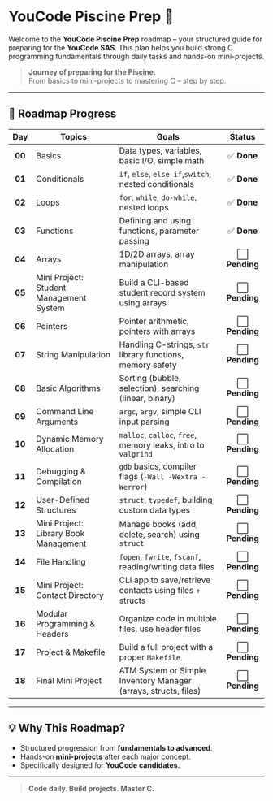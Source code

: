 # YouCode Piscine Prep 🚀

Welcome to the **YouCode Piscine Prep** roadmap – your structured guide for preparing for the **YouCode SAS**. This plan helps you build strong C programming fundamentals through daily tasks and hands-on mini-projects.

> **Journey of preparing for the Piscine.**  
> From basics to mini-projects to mastering C – step by step.

---

## 📅 Roadmap Progress

| **Day** | **Topics**                               | **Goals**                                                          | **Status**    |
|:-------:|-------------------------------------------|--------------------------------------------------------------------|:-------------:|
| **00**  | Basics                                   | Data types, variables, basic I/O, simple math                       | ✅ **Done**   |
| **01**  | Conditionals                             | `if`, `else`, `else if`,`switch`, nested conditionals                       | ✅ **Done**   |
| **02**  | Loops                                    | `for`, `while`, `do-while`, nested loops                           | ✅ **Done**   |
| **03**  | Functions                                | Defining and using functions, parameter passing                     | ✅ **Done**   |
| **04**  | Arrays                                   | 1D/2D arrays, array manipulation                                    | ⬜ **Pending**|
| **05**  | Mini Project: Student Management System   | Build a CLI-based student record system using arrays               | ⬜ **Pending**|
| **06**  | Pointers                                 | Pointer arithmetic, pointers with arrays                            | ⬜ **Pending**|
| **07**  | String Manipulation                      | Handling C-strings, `str` library functions, memory safety          | ⬜ **Pending**|
| **08**  | Basic Algorithms                         | Sorting (bubble, selection), searching (linear, binary)             | ⬜ **Pending**|
| **09**  | Command Line Arguments                   | `argc`, `argv`, simple CLI input parsing                            | ⬜ **Pending**|
| **10**  | Dynamic Memory Allocation                | `malloc`, `calloc`, `free`, memory leaks, intro to `valgrind`       | ⬜ **Pending**|
| **11**  | Debugging & Compilation                  | `gdb` basics, compiler flags (`-Wall -Wextra -Werror`)              | ⬜ **Pending**|
| **12**  | User-Defined Structures                  | `struct`, `typedef`, building custom data types                     | ⬜ **Pending**|
| **13**  | Mini Project: Library Book Management    | Manage books (add, delete, search) using `struct`                  | ⬜ **Pending**|
| **14**  | File Handling                            | `fopen`, `fwrite`, `fscanf`, reading/writing data files             | ⬜ **Pending**|
| **15**  | Mini Project: Contact Directory          | CLI app to save/retrieve contacts using files + structs            | ⬜ **Pending**|
| **16**  | Modular Programming & Headers            | Organize code in multiple files, use header files                   | ⬜ **Pending**|
| **17**  | Project & Makefile                       | Build a full project with a proper `Makefile`                       | ⬜ **Pending**|
| **18**  | Final Mini Project                       | ATM System or Simple Inventory Manager (arrays, structs, files)     | ⬜ **Pending**|

---

## 💡 Why This Roadmap?

- Structured progression from **fundamentals to advanced**.
- Hands-on **mini-projects** after each major concept.
- Specifically designed for **YouCode candidates**.

---

> **Code daily. Build projects. Master C.**
